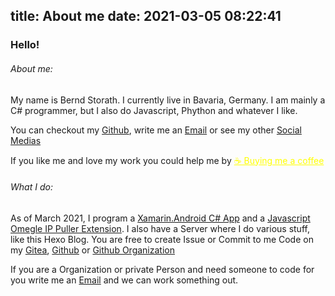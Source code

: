 title: About me
date: 2021-03-05 08:22:41
---
### Hello!
###### About me:
My name is Bernd Storath. I currently live in Bavaria, Germany. I am mainly a C# programmer, but I also do Javascript, Phython and whatever I like.

You can checkout my [Github](https://link.kaaaxcreators.de/github), write me an [Email](https://link.kaaaxcreators.de/mail) or see my other [Social Medias](https://link.kaaaxcreators.de/landing)

If you like me and love my work you could help me by <a style="color:yellow" href="https://www.buymeacoffee.com/kaaaxcreators">☕️ Buying me a coffee</a>


###### What I do:
As of March 2021, I program a [Xamarin.Android C# App](https://gitea.kaaaxcreators.de/kaaax0815/AsyncWeather.Xamarin) and a [Javascript Omegle IP Puller Extension](https://github.com/kaaaxcreators/omegleip). I also have a Server where I do various stuff, like this Hexo Blog. You are free to create Issue or Commit to me Code on my [Gitea](https://link.kaaaxcreators.de/gitea), [Github](https://link.kaaaxcreators.de/github) or [Github Organization](https://link.kaaaxcreators.de/officialgithub)

If you are a Organization or private Person and need someone to code for you write me an [Email](https://link.kaaaxcreators.de/mail) and we can work something out.
